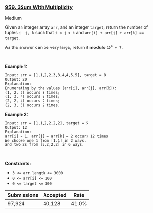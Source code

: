 ### [959. 3Sum With Multiplicity](https://leetcode.com/problems/3sum-with-multiplicity)

Medium

Given an integer array `` arr ``, and an integer `` target ``, return the number of tuples `` i, j, k `` such that `` i < j < k `` and `` arr[i] + arr[j] + arr[k] == target ``.

As the answer can be very large, return it __modulo__ <code>10<sup>9</sup> + 7</code>.

 

__Example 1:__

```
Input: arr = [1,1,2,2,3,3,4,4,5,5], target = 8
Output: 20
Explanation: 
Enumerating by the values (arr[i], arr[j], arr[k]):
(1, 2, 5) occurs 8 times;
(1, 3, 4) occurs 8 times;
(2, 2, 4) occurs 2 times;
(2, 3, 3) occurs 2 times.
```

__Example 2:__

```
Input: arr = [1,1,2,2,2,2], target = 5
Output: 12
Explanation: 
arr[i] = 1, arr[j] = arr[k] = 2 occurs 12 times:
We choose one 1 from [1,1] in 2 ways,
and two 2s from [2,2,2,2] in 6 ways.
```

 

__Constraints:__

*   `` 3 <= arr.length <= 3000 ``
*   `` 0 <= arr[i] <= 100 ``
*   `` 0 <= target <= 300 ``

| Submissions    | Accepted     | Rate   |
| -------------- | ------------ | ------ |
| 97,924 | 40,128 | 41.0% |
